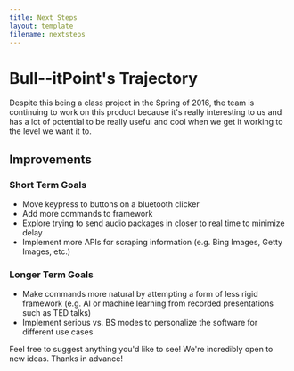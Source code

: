```yaml
---
title: Next Steps
layout: template
filename: nextsteps
---
```



# Bull--itPoint's Trajectory
Despite this being a class project in the Spring of 2016, the team is continuing to work on this product 
because it's really interesting to us and has a lot of potential to be really useful and cool when we get it 
working to the level we want it to.

## Improvements
### Short Term Goals
- Move keypress to buttons on a bluetooth clicker
- Add more commands to framework
- Explore trying to send audio packages in closer to real time to minimize delay
- Implement more APIs for scraping information (e.g. Bing Images, Getty Images, etc.)

### Longer Term Goals
- Make commands more natural by attempting a form of less rigid framework (e.g. AI or machine learning 
from recorded presentations such as TED talks)
- Implement serious vs. BS modes to personalize the software for different use cases

Feel free to suggest anything you'd like to see! We're incredibly open to new ideas. Thanks in advance!
